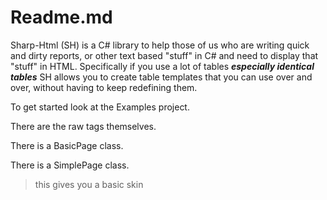 # Readme.md

Sharp-Html (SH) is a C# library to help those of us who are writing quick and dirty reports, or other text based "stuff" in C# and need to display that "stuff" in HTML. Specifically if you use a lot of tables **_especially identical tables_** SH allows you to create table templates that you can use over and over, without having to keep redefining them.

To get started look at the Examples project.

There are the raw tags themselves.

There is a BasicPage class.

There is a SimplePage class.

> this gives you a basic skin


